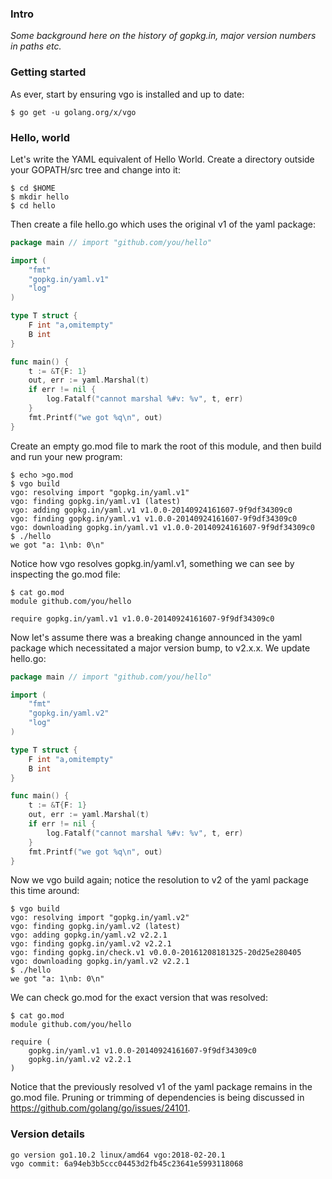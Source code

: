 <!-- __JSON: egrunner script.sh # LONG ONLINE

### Intro

_Some background here on the history of gopkg.in, major version numbers in paths etc._

### Getting started

As ever, start by ensuring vgo is installed and up to date:

```
{{PrintBlock "go get vgo" -}}
```

### Hello, world

Let's write the YAML equivalent of Hello World. Create a directory outside
your GOPATH/src tree and change into it:

```
{{PrintBlock "setup" -}}
```

Then create a file hello.go which uses the original v1 of the yaml package:

```go
{{PrintOut "cat hello.go" -}}
```

Create an empty go.mod file to mark the root of this module, and then build and
run your new program:

```
{{PrintBlock "initial vgo build" -}}
```

Notice how vgo resolves gopkg.in/yaml.v1, something we can see by inspecting the go.mod
file:

```
{{PrintBlock "cat go.mod initial" -}}
```

Now let's assume there was a breaking change announced in the yaml package which necessitated a
major version bump, to v2.x.x. We update hello.go:


```go
{{PrintOut "cat hello.go v2" -}}
```

Now we vgo build again; notice the resolution to v2 of the yaml package this time around:

```
{{PrintBlock "vgo build v2" -}}
```

We can check go.mod for the exact version that was resolved:

```
{{PrintBlock "cat go.mod v2" -}}
```

Notice that the previously resolved v1 of the yaml package remains in the go.mod file. Pruning or trimming of
dependencies is being discussed in https://github.com/golang/go/issues/24101.

### Version details

```
{{PrintBlockOut "version details" -}}
```

-->

### Intro

_Some background here on the history of gopkg.in, major version numbers in paths etc._

### Getting started

As ever, start by ensuring vgo is installed and up to date:

```
$ go get -u golang.org/x/vgo
```

### Hello, world

Let's write the YAML equivalent of Hello World. Create a directory outside
your GOPATH/src tree and change into it:

```
$ cd $HOME
$ mkdir hello
$ cd hello
```

Then create a file hello.go which uses the original v1 of the yaml package:

```go
package main // import "github.com/you/hello"

import (
	"fmt"
	"gopkg.in/yaml.v1"
	"log"
)

type T struct {
	F int "a,omitempty"
	B int
}

func main() {
	t := &T{F: 1}
	out, err := yaml.Marshal(t)
	if err != nil {
		log.Fatalf("cannot marshal %#v: %v", t, err)
	}
	fmt.Printf("we got %q\n", out)
}
```

Create an empty go.mod file to mark the root of this module, and then build and
run your new program:

```
$ echo >go.mod
$ vgo build
vgo: resolving import "gopkg.in/yaml.v1"
vgo: finding gopkg.in/yaml.v1 (latest)
vgo: adding gopkg.in/yaml.v1 v1.0.0-20140924161607-9f9df34309c0
vgo: finding gopkg.in/yaml.v1 v1.0.0-20140924161607-9f9df34309c0
vgo: downloading gopkg.in/yaml.v1 v1.0.0-20140924161607-9f9df34309c0
$ ./hello
we got "a: 1\nb: 0\n"
```

Notice how vgo resolves gopkg.in/yaml.v1, something we can see by inspecting the go.mod
file:

```
$ cat go.mod
module github.com/you/hello

require gopkg.in/yaml.v1 v1.0.0-20140924161607-9f9df34309c0
```

Now let's assume there was a breaking change announced in the yaml package which necessitated a
major version bump, to v2.x.x. We update hello.go:


```go
package main // import "github.com/you/hello"

import (
	"fmt"
	"gopkg.in/yaml.v2"
	"log"
)

type T struct {
	F int "a,omitempty"
	B int
}

func main() {
	t := &T{F: 1}
	out, err := yaml.Marshal(t)
	if err != nil {
		log.Fatalf("cannot marshal %#v: %v", t, err)
	}
	fmt.Printf("we got %q\n", out)
}
```

Now we vgo build again; notice the resolution to v2 of the yaml package this time around:

```
$ vgo build
vgo: resolving import "gopkg.in/yaml.v2"
vgo: finding gopkg.in/yaml.v2 (latest)
vgo: adding gopkg.in/yaml.v2 v2.2.1
vgo: finding gopkg.in/yaml.v2 v2.2.1
vgo: finding gopkg.in/check.v1 v0.0.0-20161208181325-20d25e280405
vgo: downloading gopkg.in/yaml.v2 v2.2.1
$ ./hello
we got "a: 1\nb: 0\n"
```

We can check go.mod for the exact version that was resolved:

```
$ cat go.mod
module github.com/you/hello

require (
	gopkg.in/yaml.v1 v1.0.0-20140924161607-9f9df34309c0
	gopkg.in/yaml.v2 v2.2.1
)
```

Notice that the previously resolved v1 of the yaml package remains in the go.mod file. Pruning or trimming of
dependencies is being discussed in https://github.com/golang/go/issues/24101.

### Version details

```
go version go1.10.2 linux/amd64 vgo:2018-02-20.1
vgo commit: 6a94eb3b5ccc04453d2fb45c23641e5993118068
```

<!-- END -->
